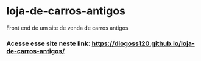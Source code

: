 # loja-de-carros-antigos
Front end de um site de venda de carros antigos

### Acesse esse site neste link: https://diogoss120.github.io/loja-de-carros-antigos/
